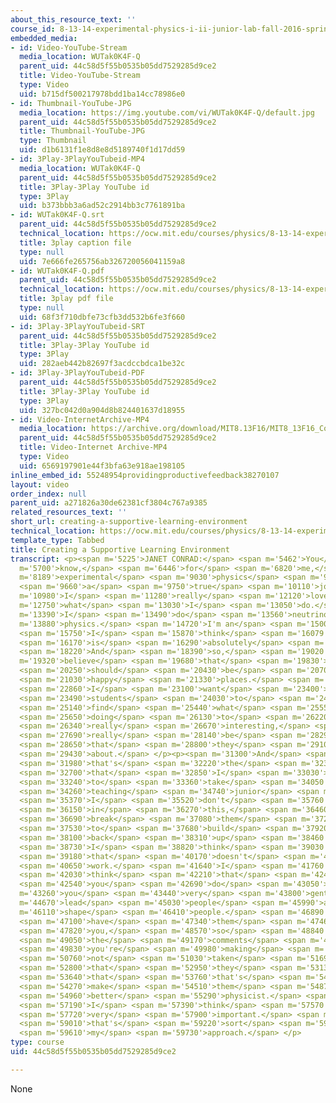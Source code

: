 ```yaml
---
about_this_resource_text: ''
course_id: 8-13-14-experimental-physics-i-ii-junior-lab-fall-2016-spring-2017
embedded_media:
- id: Video-YouTube-Stream
  media_location: WUTak0K4F-Q
  parent_uid: 44c58d5f55b0535b05dd7529285d9ce2
  title: Video-YouTube-Stream
  type: Video
  uid: b715df500217978bdd1ba14cc78986e0
- id: Thumbnail-YouTube-JPG
  media_location: https://img.youtube.com/vi/WUTak0K4F-Q/default.jpg
  parent_uid: 44c58d5f55b0535b05dd7529285d9ce2
  title: Thumbnail-YouTube-JPG
  type: Thumbnail
  uid: d1b6131f1e8d8e8d5189740f1d17dd59
- id: 3Play-3PlayYouTubeid-MP4
  media_location: WUTak0K4F-Q
  parent_uid: 44c58d5f55b0535b05dd7529285d9ce2
  title: 3Play-3Play YouTube id
  type: 3Play
  uid: b373bbb3a6ad52c2914bb3c7761891ba
- id: WUTak0K4F-Q.srt
  parent_uid: 44c58d5f55b0535b05dd7529285d9ce2
  technical_location: https://ocw.mit.edu/courses/physics/8-13-14-experimental-physics-i-ii-junior-lab-fall-2016-spring-2017/instructor-insights/prof.-janet-conrads-insights/creating-a-supportive-learning-environment/WUTak0K4F-Q.srt
  title: 3play caption file
  type: null
  uid: 7e666fe265756ab326720056041159a8
- id: WUTak0K4F-Q.pdf
  parent_uid: 44c58d5f55b0535b05dd7529285d9ce2
  technical_location: https://ocw.mit.edu/courses/physics/8-13-14-experimental-physics-i-ii-junior-lab-fall-2016-spring-2017/instructor-insights/prof.-janet-conrads-insights/creating-a-supportive-learning-environment/WUTak0K4F-Q.pdf
  title: 3play pdf file
  type: null
  uid: 68f3f710dbfe73cfb3dd532b6fe3f660
- id: 3Play-3PlayYouTubeid-SRT
  parent_uid: 44c58d5f55b0535b05dd7529285d9ce2
  title: 3Play-3Play YouTube id
  type: 3Play
  uid: 282aeb442b82697f3acdccbdca1be32c
- id: 3Play-3PlayYouTubeid-PDF
  parent_uid: 44c58d5f55b0535b05dd7529285d9ce2
  title: 3Play-3Play YouTube id
  type: 3Play
  uid: 327bc042d0a904d8b824401637d18955
- id: Video-InternetArchive-MP4
  media_location: https://archive.org/download/MIT8.13F16/MIT8_13F16_Conrad_Good_Feedback_300k.mp4
  parent_uid: 44c58d5f55b0535b05dd7529285d9ce2
  title: Video-Internet Archive-MP4
  type: Video
  uid: 6569197901e44f3bfa63e918ae198105
inline_embed_id: 55248954providingproductivefeedback38270107
layout: video
order_index: null
parent_uid: a271826a30de62381cf3804c767a9385
related_resources_text: ''
short_url: creating-a-supportive-learning-environment
technical_location: https://ocw.mit.edu/courses/physics/8-13-14-experimental-physics-i-ii-junior-lab-fall-2016-spring-2017/instructor-insights/prof.-janet-conrads-insights/creating-a-supportive-learning-environment
template_type: Tabbed
title: Creating a Supportive Learning Environment
transcript: <p><span m='5225'>JANET CONRAD:</span> <span m='5462'>You</span> <span
  m='5700'>know,</span> <span m='6446'>for</span> <span m='6820'>me,</span> <span
  m='8189'>experimental</span> <span m='9030'>physics</span> <span m='9510'>is</span>
  <span m='9660'>a</span> <span m='9750'>true</span> <span m='10110'>joy.</span> <span
  m='10980'>I</span> <span m='11280'>really</span> <span m='12120'>love</span> <span
  m='12750'>what</span> <span m='13030'>I</span> <span m='13050'>do.</span> <span
  m='13390'>I</span> <span m='13490'>do</span> <span m='13560'>neutrino</span> <span
  m='13880'>physics.</span> <span m='14720'>I'm an</span> <span m='15000'>experimentalist.</span>
  <span m='15750'>I</span> <span m='15870'>think</span> <span m='16079'>it</span>
  <span m='16170'>is</span> <span m='16290'>absolutely</span> <span m='16890'>fantastic.</span>
  <span m='18220'>And</span> <span m='18390'>so,</span> <span m='19020'>I</span> <span
  m='19320'>believe</span> <span m='19680'>that</span> <span m='19830'>labs</span>
  <span m='20250'>should</span> <span m='20430'>be</span> <span m='20700'>really</span>
  <span m='21030'>happy</span> <span m='21330'>places.</span> <span m='22500'>And</span>
  <span m='22860'>I</span> <span m='23100'>want</span> <span m='23400'>the</span>
  <span m='23490'>students</span> <span m='24030'>to</span> <span m='24300'>really</span>
  <span m='25140'>find</span> <span m='25440'>what</span> <span m='25550'>they're</span>
  <span m='25650'>doing</span> <span m='26130'>to</span> <span m='26220'>be</span>
  <span m='26340'>really</span> <span m='26670'>interesting,</span> <span m='27420'>to</span>
  <span m='27690'>really</span> <span m='28140'>be</span> <span m='28290'>something</span>
  <span m='28650'>that</span> <span m='28800'>they</span> <span m='29100'>care</span>
  <span m='29430'>about.</span> </p><p><span m='31300'>And</span> <span m='31860'>so,</span>
  <span m='31980'>that's</span> <span m='32220'>the</span> <span m='32340'>approach</span>
  <span m='32700'>that</span> <span m='32850'>I</span> <span m='33030'>like</span>
  <span m='33240'>to</span> <span m='33360'>take</span> <span m='34050'>when</span>
  <span m='34260'>teaching</span> <span m='34740'>junior</span> <span m='35010'>lab.</span>
  <span m='35370'>I</span> <span m='35520'>don't</span> <span m='35760'>believe</span>
  <span m='36150'>in</span> <span m='36270'>this,</span> <span m='36460'>you</span>
  <span m='36690'>break</span> <span m='37080'>them</span> <span m='37230'>down</span>
  <span m='37530'>to</span> <span m='37680'>build</span> <span m='37920'>them</span>
  <span m='38100'>back</span> <span m='38310'>up</span> <span m='38460'>again.</span>
  <span m='38730'>I</span> <span m='38820'>think</span> <span m='39030'>that</span>
  <span m='39180'>that</span> <span m='40170'>doesn't</span> <span m='40410'>really</span>
  <span m='40650'>work.</span> <span m='41640'>I</span> <span m='41760'>really</span>
  <span m='42030'>think</span> <span m='42210'>that</span> <span m='42430'>what</span>
  <span m='42540'>you</span> <span m='42690'>do</span> <span m='43050'>is</span> <span
  m='43260'>you</span> <span m='43440'>very</span> <span m='43800'>gently</span> <span
  m='44670'>lead</span> <span m='45030'>people</span> <span m='45990'>and</span> <span
  m='46110'>shape</span> <span m='46410'>people.</span> <span m='46890'>You</span>
  <span m='47100'>have</span> <span m='47340'>them</span> <span m='47460'>trust</span>
  <span m='47820'>you,</span> <span m='48570'>so</span> <span m='48840'>that</span>
  <span m='49050'>the</span> <span m='49170'>comments</span> <span m='49710'>that</span>
  <span m='49830'>you're</span> <span m='49980'>making</span> <span m='50640'>are</span>
  <span m='50760'>not</span> <span m='51030'>taken</span> <span m='51690'>wrong,</span>
  <span m='52800'>that</span> <span m='52950'>they</span> <span m='53130'>understand</span>
  <span m='53640'>that</span> <span m='53760'>that's</span> <span m='54090'>to</span>
  <span m='54270'>make</span> <span m='54510'>them</span> <span m='54870'>a</span>
  <span m='54960'>better</span> <span m='55290'>physicist.</span> <span m='56590'>And</span>
  <span m='57190'>I</span> <span m='57390'>think</span> <span m='57570'>that's</span>
  <span m='57720'>very</span> <span m='57900'>important.</span> <span m='58930'>So</span>
  <span m='59010'>that's</span> <span m='59220'>sort</span> <span m='59520'>of</span>
  <span m='59610'>my</span> <span m='59730'>approach.</span> </p>
type: course
uid: 44c58d5f55b0535b05dd7529285d9ce2

---
```

None